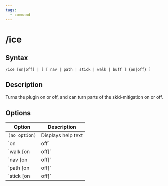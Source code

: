```yaml
---
tags:
  - command
---
```


# /ice

## Syntax

<!--cmd-syntax-start-->
```eqcommand
/ice [on|off] | [ [ nav | path | stick | walk | buff ] {on|off} ]
```
<!--cmd-syntax-end-->

## Description

<!--cmd-desc-start-->
Turns the plugin on or off, and can turn parts of the skid-mitigation on or off.
<!--cmd-desc-end-->

## Options

| Option | Description |
|--------|-------------|
| `(no option)` | Displays help text |
| `on|off` | Turns the plugin on or off |
| `walk [on|off]` | toggle run/walk on ice |
| `nav [on|off]` | toggle pause nav on ice |
| `path [on|off]` | toggle pause advpath on ice |
| `stick [on|off]` | toggle pause stick on ice |
